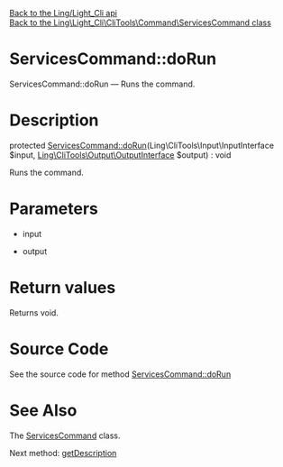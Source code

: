[Back to the Ling/Light_Cli api](https://github.com/lingtalfi/Light_Cli/blob/master/doc/api/Ling/Light_Cli.md)<br>
[Back to the Ling\Light_Cli\CliTools\Command\ServicesCommand class](https://github.com/lingtalfi/Light_Cli/blob/master/doc/api/Ling/Light_Cli/CliTools/Command/ServicesCommand.md)


ServicesCommand::doRun
================



ServicesCommand::doRun — Runs the command.




Description
================


protected [ServicesCommand::doRun](https://github.com/lingtalfi/Light_Cli/blob/master/doc/api/Ling/Light_Cli/CliTools/Command/ServicesCommand/doRun.md)(Ling\CliTools\Input\InputInterface $input, [Ling\CliTools\Output\OutputInterface](https://github.com/lingtalfi/CliTools/blob/master/doc/api/Ling/CliTools/Output/OutputInterface.md) $output) : void




Runs the command.




Parameters
================


- input

    

- output

    


Return values
================

Returns void.








Source Code
===========
See the source code for method [ServicesCommand::doRun](https://github.com/lingtalfi/Light_Cli/blob/master/CliTools/Command/ServicesCommand.php#L25-L45)


See Also
================

The [ServicesCommand](https://github.com/lingtalfi/Light_Cli/blob/master/doc/api/Ling/Light_Cli/CliTools/Command/ServicesCommand.md) class.

Next method: [getDescription](https://github.com/lingtalfi/Light_Cli/blob/master/doc/api/Ling/Light_Cli/CliTools/Command/ServicesCommand/getDescription.md)<br>

